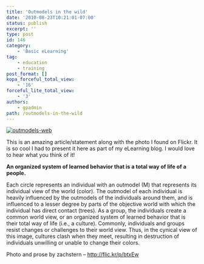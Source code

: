 ```yaml
---
title: 'Outmodels in the wild'
date: '2010-08-23T10:21:01-07:00'
status: publish
excerpt: ''
type: post
id: 146
category:
    - 'Basic eLearning'
tag:
    - education
    - training
post_format: []
kopa_forceful_total_view:
    - '16'
forceful_lite_total_view:
    - '3'
authors:
    - gpadmin
path: /outmodels-in-the-wild
---
```

[![](http://www.netlearningspace.com/bksi_new/wp-content/uploads/2010/08/outmodels-web.jpg "outmodels-web")](http://www.netlearningspace.com/bksi_new/wp-content/uploads/2010/08/outmodels-web.jpg)

This is an amazing article/statement along with the photo I found on Flickr. It is so cool I had to present it here as part of my eLearning blog. I would love to hear what you think of it!

**An organized system of learned behavior that is a total way of life of a people.**

Each circle represents an individual with an outmodel (M) that represents its individual view of the world (color). The outmodel of each individual is heavily influenced by the outmodels of the individuals around them, and is influenced to a lesser degree by parts of the objective world with which the individual has direct contact (trees). As a group, the individuals create a common world view, or an organized system of learned behavior that is their total way of life (i.e., a culture). Commonly, individuals and groups resist changes or challenges to their world view. Thus, in the cynical view of this image, cultures clash when they meet, resulting in destruction of individuals unwilling or unable to change their colors.

Photo and prose by zachstern – http://flic.kr/p/btxEw
